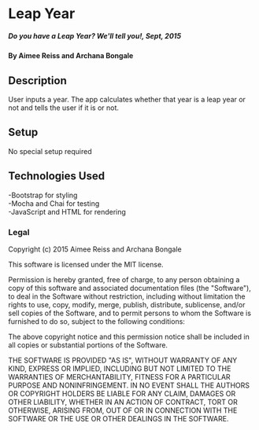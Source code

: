 # Leap Year

##### Do you have a Leap Year? We'll tell you!, Sept, 2015

#### By Aimee Reiss and Archana Bongale

## Description

User inputs a year.  The app calculates whether that year is a leap year or not and tells the user if it is or not.

## Setup

No special setup required

## Technologies Used

-Bootstrap for styling <br>
-Mocha and Chai for testing <br>
-JavaScript and HTML for rendering


### Legal


Copyright (c) 2015 Aimee Reiss and Archana Bongale

This software is licensed under the MIT license.

Permission is hereby granted, free of charge, to any person obtaining a copy
of this software and associated documentation files (the "Software"), to deal
in the Software without restriction, including without limitation the rights
to use, copy, modify, merge, publish, distribute, sublicense, and/or sell
copies of the Software, and to permit persons to whom the Software is
furnished to do so, subject to the following conditions:

The above copyright notice and this permission notice shall be included in
all copies or substantial portions of the Software.

THE SOFTWARE IS PROVIDED "AS IS", WITHOUT WARRANTY OF ANY KIND, EXPRESS OR
IMPLIED, INCLUDING BUT NOT LIMITED TO THE WARRANTIES OF MERCHANTABILITY,
FITNESS FOR A PARTICULAR PURPOSE AND NONINFRINGEMENT. IN NO EVENT SHALL THE
AUTHORS OR COPYRIGHT HOLDERS BE LIABLE FOR ANY CLAIM, DAMAGES OR OTHER
LIABILITY, WHETHER IN AN ACTION OF CONTRACT, TORT OR OTHERWISE, ARISING FROM,
OUT OF OR IN CONNECTION WITH THE SOFTWARE OR THE USE OR OTHER DEALINGS IN
THE SOFTWARE.
